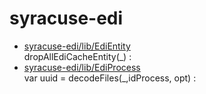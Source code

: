 # syracuse-edi

* [syracuse-edi/lib/EdiEntity](lib/EdiEntity.md)  
   dropAllEdiCacheEntity(_) :
* [syracuse-edi/lib/EdiProcess](lib/EdiProcess.md)  
   var uuid = decodeFiles(_,idProcess, opt) :
